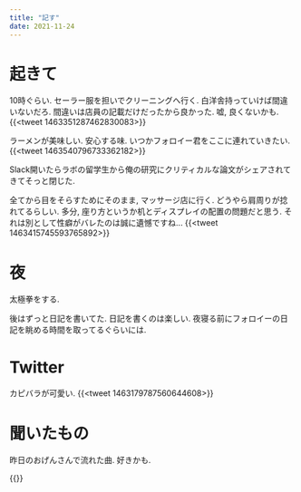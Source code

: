 ```yaml
---
title: "記す"
date: 2021-11-24
---
```


# 起きて
10時ぐらい. セーラー服を担いでクリーニングへ行く. 白洋舎持っていけば間違いないだろ. 間違いは店員の記載だけだったから良かった. 嘘, 良くないかも.
{{<tweet 1463351287462830083>}}

ラーメンが美味しい. 安心する味. いつかフォロイー君をここに連れていきたい.
{{<tweet 1463540796733362182>}}

Slack開いたらラボの留学生から俺の研究にクリティカルな論文がシェアされてきてそっと閉じた.

全てから目をそらすためにそのまま, マッサージ店に行く. どうやら肩周りが捻れてるらしい. 多分, 座り方というか机とディスプレイの配置の問題だと思う. それは別として性癖がバレたのは誠に遺憾ですね...
{{<tweet 1463415745593765892>}}

# 夜
太極拳をする.

後はずっと日記を書いてた. 日記を書くのは楽しい. 夜寝る前にフォロイーの日記を眺める時間を取ってるぐらいには.
# Twitter
カピバラが可愛い.
{{<tweet 1463179787560644608>}}

# 聞いたもの
昨日のおげんさんで流れた曲. 好きかも.

{{<bandcamp-track id="3825818362" layout="large">}}